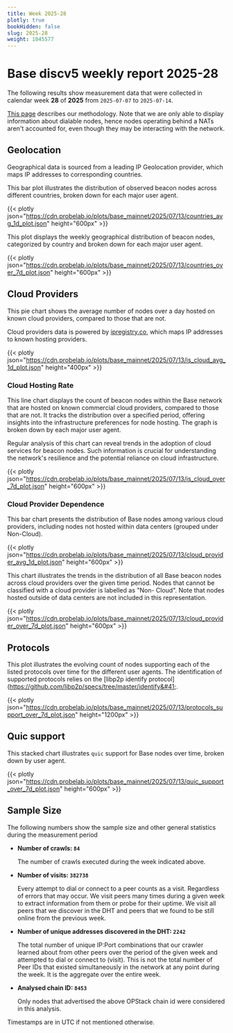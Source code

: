 ```yaml
---
title: Week 2025-28
plotly: true
bookHidden: false
slug: 2025-28
weight: 1045577
---
```


# Base discv5 weekly report 2025-28

The following results show measurement data that were collected in calendar week **28** of **2025** from `2025-07-07` to `2025-07-14`.

[This page](../methodology) describes our methodology. Note that we are only able to display information about dialable nodes, hence nodes operating behind a NATs aren't accounted for, even though they may be interacting with the network.


## Geolocation

Geographical data is sourced from a leading IP Geolocation provider, which maps IP addresses to corresponding countries.


This bar plot illustrates the distribution of observed beacon nodes across different countries, broken down for each major user agent.

{{< plotly json="https://cdn.probelab.io/plots/base_mainnet/2025/07/13/countries_avg_1d_plot.json" height="600px" >}}


This plot displays the weekly geographical distribution of beacon nodes, categorized by country and broken down for each major user agent.

{{< plotly json="https://cdn.probelab.io/plots/base_mainnet/2025/07/13/countries_over_7d_plot.json" height="600px" >}}


## Cloud Providers

This pie chart shows the average number of nodes over a day hosted on known cloud providers, compared to those that are not. 

Cloud providers data is powered by [ipregistry.co](https://ipregistry.co), which maps IP addresses to known hosting providers.

{{< plotly json="https://cdn.probelab.io/plots/base_mainnet/2025/07/13/is_cloud_avg_1d_plot.json" height="400px" >}}

### Cloud Hosting Rate

This line chart displays the count of beacon nodes within the Base network that are hosted on known commercial cloud providers, compared to those that are not. It tracks the distribution over a specified period, offering insights into the infrastructure preferences for node hosting. The graph is broken down by each major user agent.

Regular analysis of this chart can reveal trends in the adoption of cloud services for beacon nodes. Such information is crucial for understanding the network's resilience and the potential reliance on cloud infrastructure.

{{< plotly json="https://cdn.probelab.io/plots/base_mainnet/2025/07/13/is_cloud_over_7d_plot.json" height="600px" >}}

### Cloud Provider Dependence

This bar chart presents the distribution of Base nodes among various cloud providers, including nodes not hosted within data centers (grouped under Non-Cloud).

{{< plotly json="https://cdn.probelab.io/plots/base_mainnet/2025/07/13/cloud_provider_avg_1d_plot.json" height="600px" >}}

This chart illustrates the trends in the distribution of all Base beacon nodes across cloud providers over the given time period. Nodes that cannot be classified with a cloud provider is labelled as "Non-
Cloud". Note that nodes hosted outside of data centers are not included in this representation. 

{{< plotly json="https://cdn.probelab.io/plots/base_mainnet/2025/07/13/cloud_provider_over_7d_plot.json" height="600px" >}}


## Protocols

This plot illustrates the evolving count of nodes supporting each of the listed protocols over time for the different user agents. The identification of supported protocols relies on the [libp2p identify protocol]&#40;https://github.com/libp2p/specs/tree/master/identify&#41;.

{{< plotly json="https://cdn.probelab.io/plots/base_mainnet/2025/07/13/protocols_support_over_7d_plot.json" height="1200px" >}}


## Quic support

This stacked chart illustrates `quic` support for Base nodes over time, broken down by user agent.

{{< plotly json="https://cdn.probelab.io/plots/base_mainnet/2025/07/13/quic_support_over_7d_plot.json" height="600px" >}}

## Sample Size

The following numbers show the sample size and other general statistics during the measurement period

- **Number of crawls: `84`**
  
  The number of crawls executed during the week indicated above.

- **Number of visits: `382738`**

  Every attempt to dial or connect to a peer counts as a visit. Regardless of errors that may occur. We visit peers many times during a given week to extract information from them or probe for their uptime. We visit all peers that we discover in the DHT and peers that we found to be still online from the previous week.

- **Number of unique addresses discovered in the DHT: `2242`**

  The total number of unique IP:Port combinations that our crawler learned about from other peers over the period of the given week and attempted to dial or connect to (visit). This is not the total number of Peer IDs that existed simultaneously in the network at any point during the week. It is the aggregate over the entire week.

- **Analysed chain ID: `8453`**
  
  Only nodes that advertised the above OPStack chain id were considered in this analysis.

Timestamps are in UTC if not mentioned otherwise.